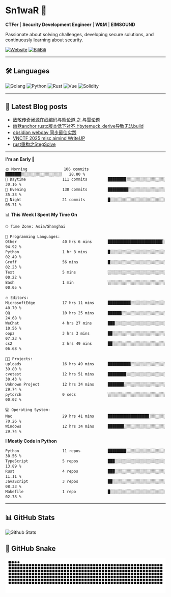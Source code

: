 # Sn1waR 👋

**CTFer** | **Security Development Engineer** | **W&M** | **EIMSOUND**

Passionate about solving challenges, developing secure solutions, and continuously learning about security.

[![Website](https://img.shields.io/website?url=https%3A%2F%2Fwww.snowywar.top)](https://www.snowywar.top) 
[![BiliBili](https://img.shields.io/badge/BiliBili-哔哩哔哩-00A1D6?style=flat&logo=bilibili&logoColor=white)](https://space.bilibili.com/8389161)  

---

## 🛠️ Languages
![Golang](https://img.shields.io/badge/-Golang-00ADD8?style=flat&logo=go&logoColor=white)
![Python](https://img.shields.io/badge/-Python-3776AB?style=flat&logo=python&logoColor=white)
![Rust](https://img.shields.io/badge/-Rust-000000?style=flat&logo=rust&logoColor=white)
![Vue](https://img.shields.io/badge/-Vue.js-4FC08D?style=flat&logo=vue.js&logoColor=white)
![Solidity](https://img.shields.io/badge/-Solidity-363636?style=flat&logo=solidity&logoColor=white)

---
## 📖 Latest Blog posts
<!-- BLOG-POST-LIST:START -->
- [致敬传奇闭源在线编码与熊论道 之 与雪论题](https://www.snowywar.top/4590.html)
- [幽默anchor rustc版本低下对不上bytemuck_derive导致无法build](https://www.snowywar.top/4587.html)
- [obsidian webdav 同步最佳实践](https://www.snowywar.top/4555.html)
- [VNCTF 2025 misc aimind WriteUP](https://www.snowywar.top/4546.html)
- [rust重构之StegSolve](https://www.snowywar.top/4541.html)
<!-- BLOG-POST-LIST:END -->
---
<!--START_SECTION:waka-->
**I'm an Early 🐤** 

```text
🌞 Morning                106 commits         ███████░░░░░░░░░░░░░░░░░░   28.80 % 
🌆 Daytime                111 commits         ████████░░░░░░░░░░░░░░░░░   30.16 % 
🌃 Evening                130 commits         █████████░░░░░░░░░░░░░░░░   35.33 % 
🌙 Night                  21 commits          █░░░░░░░░░░░░░░░░░░░░░░░░   05.71 % 
```


📊 **This Week I Spent My Time On** 

```text
🕑︎ Time Zone: Asia/Shanghai

💬 Programming Languages: 
Other                    40 hrs 6 mins       ████████████████████████░   94.92 % 
Python                   1 hr 3 mins         █░░░░░░░░░░░░░░░░░░░░░░░░   02.49 % 
Groff                    56 mins             █░░░░░░░░░░░░░░░░░░░░░░░░   02.23 % 
Text                     5 mins              ░░░░░░░░░░░░░░░░░░░░░░░░░   00.22 % 
Bash                     1 min               ░░░░░░░░░░░░░░░░░░░░░░░░░   00.05 % 

🔥 Editors: 
MicrosoftEdge            17 hrs 11 mins      ██████████░░░░░░░░░░░░░░░   40.70 % 
QQ                       10 hrs 25 mins      ██████░░░░░░░░░░░░░░░░░░░   24.68 % 
WeChat                   4 hrs 27 mins       ███░░░░░░░░░░░░░░░░░░░░░░   10.56 % 
oopz                     3 hrs 3 mins        ██░░░░░░░░░░░░░░░░░░░░░░░   07.23 % 
cs2                      2 hrs 49 mins       ██░░░░░░░░░░░░░░░░░░░░░░░   06.68 % 

🐱‍💻 Projects: 
uploads                  16 hrs 49 mins      ██████████░░░░░░░░░░░░░░░   39.80 % 
cvetest                  12 hrs 51 mins      ████████░░░░░░░░░░░░░░░░░   30.43 % 
Unknown Project          12 hrs 34 mins      ███████░░░░░░░░░░░░░░░░░░   29.74 % 
pytorch                  0 secs              ░░░░░░░░░░░░░░░░░░░░░░░░░   00.02 % 

💻 Operating System: 
Mac                      29 hrs 41 mins      ██████████████████░░░░░░░   70.26 % 
Windows                  12 hrs 34 mins      ███████░░░░░░░░░░░░░░░░░░   29.74 % 
```

**I Mostly Code in Python** 

```text
Python                   11 repos            ████████░░░░░░░░░░░░░░░░░   30.56 % 
TypeScript               5 repos             ███░░░░░░░░░░░░░░░░░░░░░░   13.89 % 
Rust                     4 repos             ███░░░░░░░░░░░░░░░░░░░░░░   11.11 % 
JavaScript               3 repos             ██░░░░░░░░░░░░░░░░░░░░░░░   08.33 % 
Makefile                 1 repo              █░░░░░░░░░░░░░░░░░░░░░░░░   02.78 % 
```




<!--END_SECTION:waka-->
---

## 📊 GitHub Stats
![Github Stats](https://github-readme-stats.vercel.app/api?username=jiayuqi7813&show_icons=true&theme=radical)

## 🐍 GitHub Snake
<picture>
  <source media="(prefers-color-scheme: dark)" srcset="https://raw.githubusercontent.com/jiayuqi7813/jiayuqi7813/output/github-contribution-grid-snake-dark.svg">
  <source media="(prefers-color-scheme: light)" srcset="https://raw.githubusercontent.com/jiayuqi7813/jiayuqi7813/output/github-contribution-grid-snake.svg">
  <img alt="github contribution grid snake animation" src="https://raw.githubusercontent.com/jiayuqi7813/jiayuqi7813/output/github-contribution-grid-snake.svg">
</picture>

